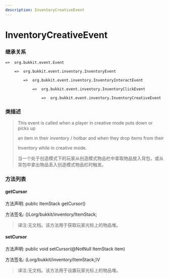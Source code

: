 ```yaml
---
description: InventoryCreativeEvent
---
```


# InventoryCreativeEvent

### 继承关系

    =>  org.bukkit.event.Event

        =>  org.bukkit.event.inventory.InventoryEvent

            =>  org.bukkit.event.inventory.InventoryInteractEvent

                =>  org.bukkit.event.inventory.InventoryClickEvent

                    =>  org.bukkit.event.inventory.InventoryCreativeEvent

### 类描述

> This event is called when a player in creative mode puts down or picks up
> 
> an item in their inventory / hotbar and when they drop items from their
> 
> Inventory while in creative mode.
> 
> <p>
> 
> 当一个处于创造模式下的玩家从创造模式物品栏中拿取物品放入背包，或从背包中拿出物品丢入创造模式物品栏时触发。

### 方法列表

#### getCursor

方法声明: public ItemStack getCursor()

方法签名: ()Lorg/bukkit/inventory/ItemStack;

> 译注:无文档。该方法用于获取玩家光标上的物品堆。

#### setCursor

方法声明: public void setCursor(@NotNull ItemStack item)

方法签名: (Lorg/bukkit/inventory/ItemStack;)V

> 译注:无文档。该方法用于设置玩家光标上的物品堆。